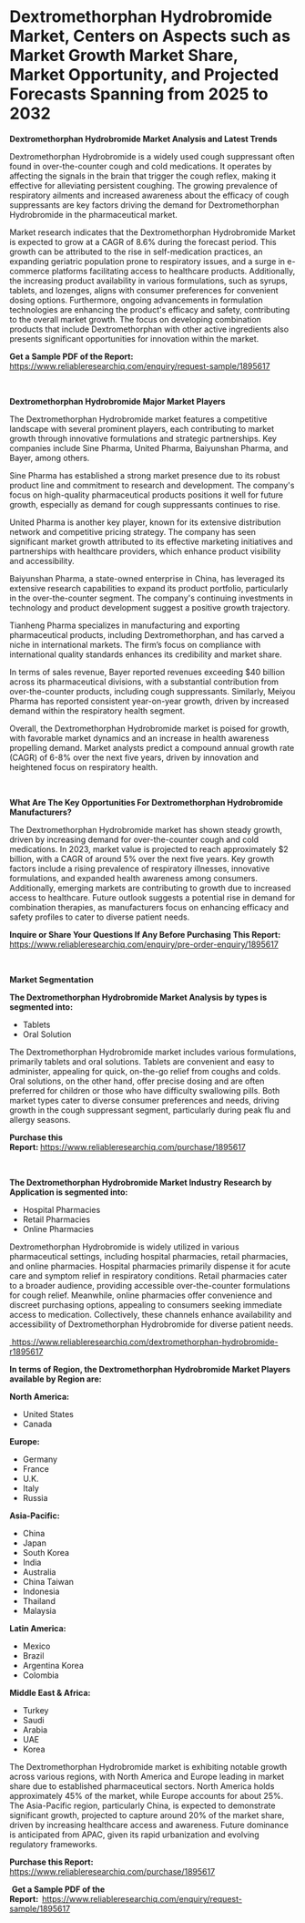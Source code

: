 <p><h1>Dextromethorphan Hydrobromide Market, Centers on Aspects such as Market Growth Market Share, Market Opportunity, and Projected Forecasts Spanning from 2025 to 2032</h1></p><p><strong>Dextromethorphan Hydrobromide Market Analysis and Latest Trends</strong></p>
<p><p>Dextromethorphan Hydrobromide is a widely used cough suppressant often found in over-the-counter cough and cold medications. It operates by affecting the signals in the brain that trigger the cough reflex, making it effective for alleviating persistent coughing. The growing prevalence of respiratory ailments and increased awareness about the efficacy of cough suppressants are key factors driving the demand for Dextromethorphan Hydrobromide in the pharmaceutical market.</p><p>Market research indicates that the Dextromethorphan Hydrobromide Market is expected to grow at a CAGR of 8.6% during the forecast period. This growth can be attributed to the rise in self-medication practices, an expanding geriatric population prone to respiratory issues, and a surge in e-commerce platforms facilitating access to healthcare products. Additionally, the increasing product availability in various formulations, such as syrups, tablets, and lozenges, aligns with consumer preferences for convenient dosing options. Furthermore, ongoing advancements in formulation technologies are enhancing the product's efficacy and safety, contributing to the overall market growth. The focus on developing combination products that include Dextromethorphan with other active ingredients also presents significant opportunities for innovation within the market.</p></p>
<p><strong>Get a Sample PDF of the Report:&nbsp;</strong> <a href="https://www.reliableresearchiq.com/enquiry/request-sample/1895617?utm_campaign=3634&utm_medium=2&utm_source=Github&utm_content=ia&utm_term=19042025&utm_id=dextromethorphan-hydrobromide">https://www.reliableresearchiq.com/enquiry/request-sample/1895617</a></p>
<p>&nbsp;</p>
<p><strong>Dextromethorphan Hydrobromide Major Market Players</strong></p>
<p><p>The Dextromethorphan Hydrobromide market features a competitive landscape with several prominent players, each contributing to market growth through innovative formulations and strategic partnerships. Key companies include Sine Pharma, United Pharma, Baiyunshan Pharma, and Bayer, among others.</p><p>Sine Pharma has established a strong market presence due to its robust product line and commitment to research and development. The company's focus on high-quality pharmaceutical products positions it well for future growth, especially as demand for cough suppressants continues to rise. </p><p>United Pharma is another key player, known for its extensive distribution network and competitive pricing strategy. The company has seen significant market growth attributed to its effective marketing initiatives and partnerships with healthcare providers, which enhance product visibility and accessibility.</p><p>Baiyunshan Pharma, a state-owned enterprise in China, has leveraged its extensive research capabilities to expand its product portfolio, particularly in the over-the-counter segment. The company's continuing investments in technology and product development suggest a positive growth trajectory.</p><p>Tianheng Pharma specializes in manufacturing and exporting pharmaceutical products, including Dextromethorphan, and has carved a niche in international markets. The firm’s focus on compliance with international quality standards enhances its credibility and market share.</p><p>In terms of sales revenue, Bayer reported revenues exceeding $40 billion across its pharmaceutical divisions, with a substantial contribution from over-the-counter products, including cough suppressants. Similarly, Meiyou Pharma has reported consistent year-on-year growth, driven by increased demand within the respiratory health segment.</p><p>Overall, the Dextromethorphan Hydrobromide market is poised for growth, with favorable market dynamics and an increase in health awareness propelling demand. Market analysts predict a compound annual growth rate (CAGR) of 6-8% over the next five years, driven by innovation and heightened focus on respiratory health.</p></p>
<p>&nbsp;</p>
<p><strong>What Are The Key Opportunities For Dextromethorphan Hydrobromide Manufacturers?</strong></p>
<p><p>The Dextromethorphan Hydrobromide market has shown steady growth, driven by increasing demand for over-the-counter cough and cold medications. In 2023, market value is projected to reach approximately $2 billion, with a CAGR of around 5% over the next five years. Key growth factors include a rising prevalence of respiratory illnesses, innovative formulations, and expanded health awareness among consumers. Additionally, emerging markets are contributing to growth due to increased access to healthcare. Future outlook suggests a potential rise in demand for combination therapies, as manufacturers focus on enhancing efficacy and safety profiles to cater to diverse patient needs.</p></p>
<p><strong>Inquire or Share Your Questions If Any Before Purchasing This Report:</strong> <a href="https://www.reliableresearchiq.com/enquiry/pre-order-enquiry/1895617?utm_campaign=3634&utm_medium=2&utm_source=Github&utm_content=ia&utm_term=19042025&utm_id=dextromethorphan-hydrobromide">https://www.reliableresearchiq.com/enquiry/pre-order-enquiry/1895617</a></p>
<p>&nbsp;</p>
<p><strong>Market Segmentation</strong></p>
<p><strong>The Dextromethorphan Hydrobromide Market Analysis by types is segmented into:</strong></p>
<p><ul><li>Tablets</li><li>Oral Solution</li></ul></p>
<p><p>The Dextromethorphan Hydrobromide market includes various formulations, primarily tablets and oral solutions. Tablets are convenient and easy to administer, appealing for quick, on-the-go relief from coughs and colds. Oral solutions, on the other hand, offer precise dosing and are often preferred for children or those who have difficulty swallowing pills. Both market types cater to diverse consumer preferences and needs, driving growth in the cough suppressant segment, particularly during peak flu and allergy seasons.</p></p>
<p><strong>Purchase this Report:&nbsp;</strong><a href="https://www.reliableresearchiq.com/purchase/1895617?utm_campaign=3634&utm_medium=2&utm_source=Github&utm_content=ia&utm_term=19042025&utm_id=dextromethorphan-hydrobromide">https://www.reliableresearchiq.com/purchase/1895617</a></p>
<p>&nbsp;</p>
<p><strong>The Dextromethorphan Hydrobromide Market Industry Research by Application is segmented into:</strong></p>
<p><ul><li>Hospital Pharmacies</li><li>Retail Pharmacies</li><li>Online Pharmacies</li></ul></p>
<p><p>Dextromethorphan Hydrobromide is widely utilized in various pharmaceutical settings, including hospital pharmacies, retail pharmacies, and online pharmacies. Hospital pharmacies primarily dispense it for acute care and symptom relief in respiratory conditions. Retail pharmacies cater to a broader audience, providing accessible over-the-counter formulations for cough relief. Meanwhile, online pharmacies offer convenience and discreet purchasing options, appealing to consumers seeking immediate access to medication. Collectively, these channels enhance availability and accessibility of Dextromethorphan Hydrobromide for diverse patient needs.</p></p>
<p><a href="https://www.reliableresearchiq.com/dextromethorphan-hydrobromide-r1895617?utm_campaign=3634&utm_medium=2&utm_source=Github&utm_content=ia&utm_term=19042025&utm_id=dextromethorphan-hydrobromide">&nbsp;https://www.reliableresearchiq.com/dextromethorphan-hydrobromide-r1895617</a></p>
<p><strong>In terms of Region, the Dextromethorphan Hydrobromide Market Players available by Region are:</strong></p>
<p>
    <p> <strong> North America: </strong>
        <ul>
            <li>United States</li>
            <li>Canada</li>
        </ul>
        </p> 
    <p> <strong> Europe: </strong>
        <ul>
            <li>Germany</li>
            <li>France</li>
            <li>U.K.</li>
            <li>Italy</li>
            <li>Russia</li>
        </ul>
        </p> 
    <p> <strong> Asia-Pacific: </strong>
        <ul>
            <li>China</li>
            <li>Japan</li>
            <li>South Korea</li>
            <li>India</li>
            <li>Australia</li>
            <li>China Taiwan</li>
            <li>Indonesia</li>
            <li>Thailand</li>
            <li>Malaysia</li>
        </ul>
        </p> 
    <p> <strong> Latin America: </strong>
        <ul>
            <li>Mexico</li>
            <li>Brazil</li>
            <li>Argentina Korea</li>
            <li>Colombia</li>
        </ul>
        </p> 
    <p> <strong> Middle East & Africa: </strong>
        <ul>
            <li>Turkey</li>
            <li>Saudi</li>
            <li>Arabia</li>
            <li>UAE</li>
            <li>Korea</li>
        </ul>
    </p>
    </p>
<p><p>The Dextromethorphan Hydrobromide market is exhibiting notable growth across various regions, with North America and Europe leading in market share due to established pharmaceutical sectors. North America holds approximately 45% of the market, while Europe accounts for about 25%. The Asia-Pacific region, particularly China, is expected to demonstrate significant growth, projected to capture around 20% of the market share, driven by increasing healthcare access and awareness. Future dominance is anticipated from APAC, given its rapid urbanization and evolving regulatory frameworks.</p></p>
<p><strong>Purchase this Report: </strong><a href="https://www.reliableresearchiq.com/purchase/1895617?utm_campaign=3634&utm_medium=2&utm_source=Github&utm_content=ia&utm_term=19042025&utm_id=dextromethorphan-hydrobromide">https://www.reliableresearchiq.com/purchase/1895617</a></p>
<p>&nbsp;<strong>Get a Sample PDF of the Report:&nbsp;&nbsp;</strong><a href="https://www.reliableresearchiq.com/enquiry/request-sample/1895617?utm_campaign=3634&utm_medium=2&utm_source=Github&utm_content=ia&utm_term=19042025&utm_id=dextromethorphan-hydrobromide">https://www.reliableresearchiq.com/enquiry/request-sample/1895617</a></p>
<p><strong></strong></p>
<p><p></p><p></p><p></p></p>